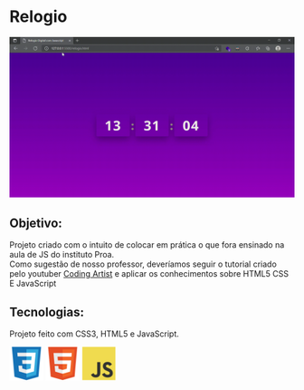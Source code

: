 # Relogio

<img src="assets/Relogio.gif" alt="gif mostrando na prática">

<h2 id="objetivo">Objetivo:</h2>
<p>
Projeto criado com o intuito de colocar em prática o que fora ensinado na aula de JS do instituto Proa. <br>
 Como sugestão de nosso professor, deveríamos seguir o tutorial criado pelo youtuber <a href="https://www.youtube.com/watch?v=JYDxTt3ilh0">Coding Artist</a> e aplicar os conhecimentos sobre HTML5 CSS E JavaScript
</p>
<h2 id="tecnologias">Tecnologias:</h2>
<p>
Projeto feito com CSS3, HTML5 e JavaScript.
</p>
<img alt="CSS" src="https://github.com/devicons/devicon/raw/master/icons/css3/css3-original.svg" width="60" height="60"  /> <img alt="HTML" src="https://github.com/devicons/devicon/raw/master/icons/html5/html5-original.svg" width="60" height="60" />
<img alt="JS" src="https://github.com/devicons/devicon/raw/master/icons/javascript/javascript-original.svg"  width="60" height="60"  />


 

